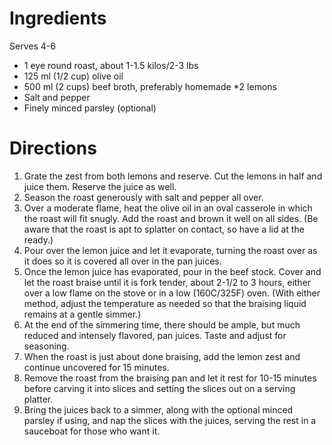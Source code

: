 # Ingredients

Serves 4-6

* 1 eye round roast, about 1-1.5 kilos/2-3 lbs
* 125 ml (1/2 cup) olive oil
* 500 ml (2 cups) beef broth, preferably homemade
*2 lemons
* Salt and pepper
* Finely minced parsley (optional)

# Directions
1. Grate the zest from both lemons and reserve. Cut the lemons in half and juice them. Reserve the juice as well.
2. Season the roast generously with salt and pepper all over.
2. Over a moderate flame, heat the olive oil in an oval casserole in which the roast will fit snugly. Add the roast and brown it well on all sides. (Be aware that the roast is apt to splatter on contact, so have a lid at the ready.)
2. Pour over the lemon juice and let it evaporate, turning the roast over as it does so it is covered all over in the pan juices.
2. Once the lemon juice has evaporated, pour in the beef stock. Cover and let the roast braise until it is fork tender, about 2-1/2 to 3 hours, either over a low flame on the stove or in a low (160C/325F) oven. (With either method, adjust the temperature as needed so that the braising liquid remains at a gentle simmer.)
2. At the end of the simmering time, there should be ample, but much reduced and intensely flavored, pan juices. Taste and adjust for seasoning.
2. When the roast is just about done braising, add the lemon zest and continue uncovered for 15 minutes.
2. Remove the roast from the braising pan and let it rest for 10-15 minutes before carving it into slices and setting the slices out on a serving platter.
2. Bring the juices back to a simmer, along with the optional minced parsley if using, and nap the slices with the juices, serving the rest in a sauceboat for those who want it.
